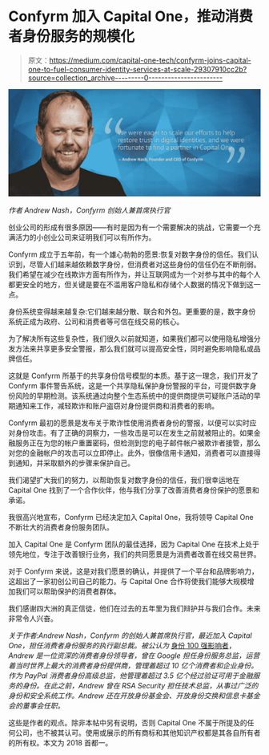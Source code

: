 # Confyrm 加入 Capital One，推动消费者身份服务的规模化

> 原文：<https://medium.com/capital-one-tech/confyrm-joins-capital-one-to-fuel-consumer-identity-services-at-scale-29307910cc2b?source=collection_archive---------0----------------------->

![](img/b8500ce06731fde2f61e7fb0a7273d3a.png)

*作者 Andrew Nash，Confyrm 创始人兼首席执行官*

创业公司的形成有很多原因——有时是因为有一个需要解决的挑战，它需要一个充满活力的小创业公司来证明我们可以有所作为。

Confyrm 成立于五年前，有一个雄心勃勃的愿景:恢复对数字身份的信任。我们认识到，尽管人们越来越依赖数字身份，但消费者对这些身份的信任仍在不断削弱。我们希望在减少在线欺诈方面有所作为，并让互联网成为一个对参与其中的每个人都更安全的地方，但关键是要在不滥用客户隐私和存储个人数据的情况下做到这一点。

身份系统变得越来越复杂:它们越来越分散、联合和外包。更重要的是，数字身份系统正成为政府、公司和消费者等可信在线交易的核心。

为了解决所有这些复杂性，我们很久以前就知道，如果我们都可以使用隐私增强分发方法来共享更多安全警报，那么我们就可以提高安全性，同时避免影响隐私或品牌信任。

这就是 Confyrm 所基于的共享身份信号模型的本质。基于这一理念，我们开发了 Confyrm 事件警告系统，这是一个共享隐私保护身份警报的平台，可提供数字身份风险的早期检测。该系统通过向整个生态系统中的提供商提供可疑账户活动的早期通知来工作，减轻欺诈和账户盗窃对身份提供商和消费者的影响。

Confyrm 最初的愿景是发布关于欺诈性使用消费者身份的警报，以便可以实时应对身份攻击。有了正确的洞察力，一些攻击是可以在发生之前就被阻止的。如果金融服务正在为您的帐户重置密码，但检测到您的电子邮件帐户被欺诈者接管，那么对您的金融帐户的攻击可以立即停止。此外，很像信用卡通知，消费者可以直接得到通知，并采取额外的步骤来保护自己。

我们渴望扩大我们的努力，以帮助恢复对数字身份的信任，我们很幸运地在 Capital One 找到了一个合作伙伴，他与我们分享了改善消费者身份保护的愿景和承诺。

我很高兴地宣布，Confyrm 已经决定加入 Capital One，我将领导 Capital One 不断壮大的消费者身份服务团队。

加入 Capital One 是 Confyrm 团队的最佳选择，因为 Capital One 在技术上处于领先地位，专注于改善银行业务，我们的共同愿景是为消费者改善在线交易世界。

对于 Confyrm 来说，这是对我们愿景的确认，并提供了一个平台和品牌影响力，这超出了一家初创公司自己的能力。与 Capital One 合作将使我们能够大规模增加我们可以帮助保护的消费者群体。

我们感谢四大洲的真正信徒，他们在过去的五年里为我们辩护并与我们合作。未来非常令人兴奋。

*关于作者:Andrew Nash，Confyrm 的创始人兼首席执行官，最近加入 Capital One，担任消费者身份服务的执行副总裁。被公认为* [身份 100 强影响者](https://oneworldidentity.com/top-100-identity-influencers-2018/)， *Andrew 是一位资深的消费者身份领导者，曾在 Google 担任身份服务总监，运营着当时世界上最大的消费者身份提供商，管理着超过 10 亿个消费者和企业身份。作为 PayPal 消费者身份高级总监，他管理着超过 3.5 亿个经过验证可用于金融服务的身份。在此之前，Andrew 曾在 RSA Security 担任技术总监，从事过广泛的身份和安全系统工作。Andrew 还在开放身份基金会、开放身份交换和信息卡基金会的董事会任职。*

这些是作者的观点。除非本帖中另有说明，否则 Capital One 不属于所提及的任何公司，也不被其认可。使用或展示的所有商标和其他知识产权都是其各自所有者的所有权。本文为 2018 首都一。